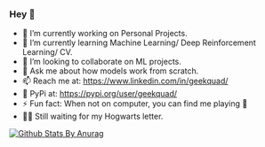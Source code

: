 ### Hey 👋

- 🔭 I’m currently working on Personal Projects.
- 🌱 I’m currently learning Machine Learning/ Deep Reinforcement Learning/ CV.
- 👯 I’m looking to collaborate on ML projects.
- 💬 Ask me about how models work from scratch.
- 📫 Reach me at: https://www.linkedin.com/in/geekquad/ 
- 🐍 PyPi at: https://pypi.org/user/geekquad/ 
- ⚡ Fun fact: When not on computer, you can find me playing 🎸
- 🧹🧙 Still waiting for my Hogwarts letter. 

[![Github Stats By Anurag](https://github-readme-stats.vercel.app/api?username=geekquad&show_icons=true&title_color=fff&icon_color=79ff97&text_color=9f9f9f&bg_color=151515)](https://github.com/geekquad/github-readme-stats)
